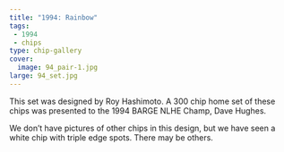 ```yaml
---
title: "1994: Rainbow"
tags:
 - 1994
 - chips
type: chip-gallery
cover:
  image: 94_pair-1.jpg
large: 94_set.jpg
---
```


This set was designed by Roy Hashimoto. A 300 chip home set of these chips was presented to the 1994 BARGE NLHE Champ, Dave Hughes.

We don&#8217;t have pictures of other chips in this design, but we have seen a white chip with triple edge spots. There may be others.

